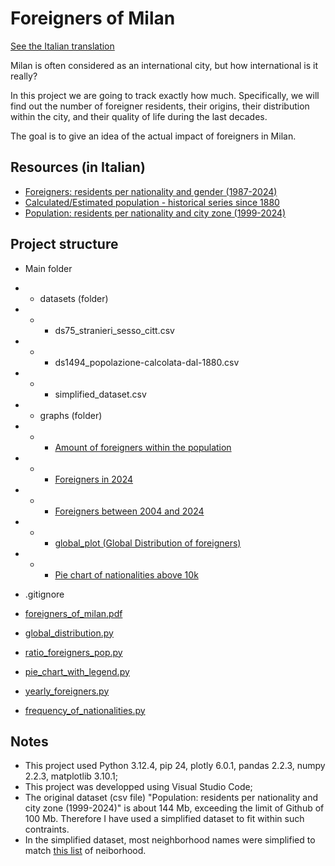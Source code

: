 # Foreigners of Milan
[See the Italian translation](https://github.com/Gabri432/foreigners-in-milan/blob/master/README.it.md)

Milan is often considered as an international city, but how international is it really?

In this project we are going to track exactly how much. Specifically, we will find out the number of foreigner residents, their origins, their distribution within the city, and their quality of life during the last decades.

The goal is to give an idea of the actual impact of foreigners in Milan.

## Resources (in Italian)
- [Foreigners: residents per nationality and gender (1987-2024)](https://www.dati.gov.it/view-dataset/dataset?id=936fe601-0f47-43d8-9642-bdaf064f57f3)
- [Calculated/Estimated population - historical series since 1880](https://www.dati.gov.it/view-dataset/dataset?id=8d6d9168-2128-416f-910b-e76b29cdbf5c)
- [Population: residents per nationality and city zone (1999-2024)](https://www.dati.gov.it/view-dataset/dataset?id=8f2dd42b-23a5-439d-ab56-be02295f4290)

## Project structure
- Main folder

- - datasets (folder)
- - - ds75_stranieri_sesso_citt.csv
- - - ds1494_popolazione-calcolata-dal-1880.csv
- - - simplified_dataset.csv

- - graphs (folder)
- - - [Amount of foreigners within the population](https://github.com/Gabri432/foreigners-in-milan/blob/master/graphs/Amount%20of%20foreigners%20within%20the%20population.png)
- - - [Foreigners in 2024](https://github.com/Gabri432/foreigners-in-milan/blob/master/graphs/Foreigners%20in%202024.png)
- - - [Foreigners between 2004 and 2024](https://github.com/Gabri432/foreigners-in-milan/blob/master/graphs/Foreigners%20between%202004%20and%202024%20in%20Milan.png)
- - - [global_plot (Global Distribution of foreigners)](https://github.com/Gabri432/foreigners-in-milan/blob/master/graphs/global_plot.png)
- - - [Pie chart of nationalities above 10k](https://github.com/Gabri432/foreigners-in-milan/blob/master/graphs/Pie%20chart%20of%20nationalities%20above%2010k.png)

- .gitignore
- [foreigners_of_milan.pdf](https://github.com/Gabri432/foreigners-in-milan/blob/master/foreigners_of_milan.pdf)
- [global_distribution.py](https://github.com/Gabri432/foreigners-in-milan/blob/master/global_distribution.py)
- [ratio_foreigners_pop.py](https://github.com/Gabri432/foreigners-in-milan/blob/master/ratio_foreigners_pop.py)
- [pie_chart_with_legend.py](https://github.com/Gabri432/foreigners-in-milan/blob/master/pie_chart_with_legend.py)
- [yearly_foreigners.py](https://github.com/Gabri432/foreigners-in-milan/blob/master/yearly_foreigners.py)
- [frequency_of_nationalities.py](https://github.com/Gabri432/foreigners-in-milan/blob/master/frequency_of_nationalities.py)

## Notes
- This project used Python 3.12.4, pip 24, plotly 6.0.1, pandas 2.2.3, numpy 2.2.3, matplotlib 3.10.1;
- This project was developped using Visual Studio Code;
- The original dataset (csv file) "Population: residents per nationality and city zone (1999-2024)" is about 144 Mb, exceeding the limit of Github of 100 Mb. Therefore I have used a simplified dataset to fit within such contraints.
- In the simplified dataset, most neighborhood names were simplified to match [this list](https://it.wikipedia.org/wiki/Categoria:Quartieri_di_Milano) of neiborhood.